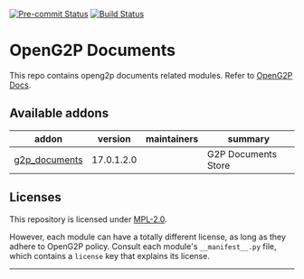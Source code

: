 
<!-- /!\ Non OCA Context : Set here the badge of your runbot / runboat instance. -->
[![Pre-commit Status](https://github.com/OpenG2P/openg2p-documents/actions/workflows/pre-commit.yml/badge.svg?branch=17.0-1.2)](https://github.com/OpenG2P/openg2p-documents/actions/workflows/pre-commit.yml?query=branch%3A17.0-1.2)
[![Build Status](https://github.com/OpenG2P/openg2p-documents/actions/workflows/test.yml/badge.svg?branch=17.0-1.2)](https://github.com/OpenG2P/openg2p-documents/actions/workflows/test.yml?query=branch%3A17.0-1.2)
<!-- /!\ Non OCA Context : Set here the badge of your translation instance. -->

<!-- /!\ do not modify above this line -->

# OpenG2P Documents

This repo contains openg2p documents related modules. Refer to [OpenG2P Docs](https://docs.openg2p.org).

<!-- /!\ do not modify below this line -->

<!-- prettier-ignore-start -->

[//]: # (addons)

Available addons
----------------
addon | version | maintainers | summary
--- | --- | --- | ---
[g2p_documents](g2p_documents/) | 17.0.1.2.0 |  | G2P Documents Store

[//]: # (end addons)

<!-- prettier-ignore-end -->

## Licenses

This repository is licensed under [MPL-2.0](LICENSE).

However, each module can have a totally different license, as long as they adhere to OpenG2P
policy. Consult each module's `__manifest__.py` file, which contains a `license` key
that explains its license.

----
<!-- /!\ Non OCA Context : Set here the full description of your organization. -->
